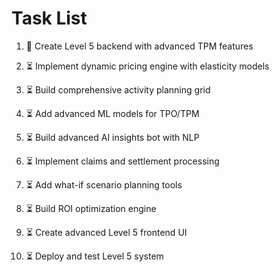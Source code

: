 # Task List

1. 🔄 Create Level 5 backend with advanced TPM features

2. ⏳ Implement dynamic pricing engine with elasticity models

3. ⏳ Build comprehensive activity planning grid

4. ⏳ Add advanced ML models for TPO/TPM

5. ⏳ Build advanced AI insights bot with NLP

6. ⏳ Implement claims and settlement processing

7. ⏳ Add what-if scenario planning tools

8. ⏳ Build ROI optimization engine

9. ⏳ Create advanced Level 5 frontend UI

10. ⏳ Deploy and test Level 5 system


